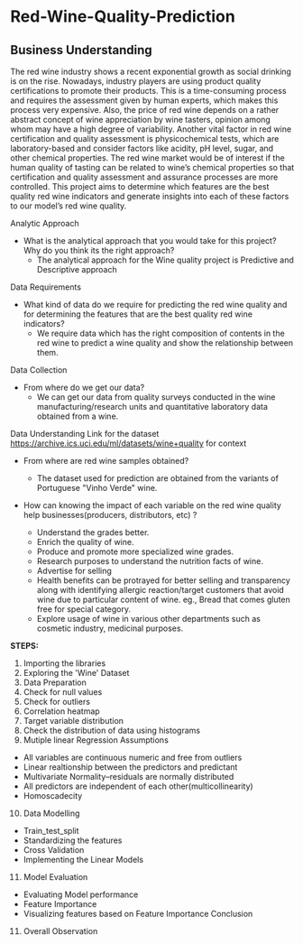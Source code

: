 # Red-Wine-Quality-Prediction
## Business Understanding

The red wine industry shows a recent exponential growth as social drinking is on the rise. Nowadays, industry players are using product quality certifications to promote their products. This is a time-consuming process and requires the assessment given by human experts, which makes this process very expensive. Also, the price of red wine depends on a rather abstract concept of wine appreciation by wine tasters, opinion among whom may have a high degree of variability. Another vital factor in red wine certification and quality assessment is physicochemical tests, which are laboratory-based and consider factors like acidity, pH level, sugar, and other chemical properties. The red wine market would be of interest if the human quality of tasting can be related to wine’s chemical properties so that certification and quality assessment and assurance processes are more controlled. This project aims to determine which features are the best quality red wine indicators and generate insights into each of these factors to our model’s red wine quality.

Analytic Approach
- What is the analytical approach that you would take for this project? Why do you think its the right approach?
  - The analytical approach for the Wine quality project is Predictive and Descriptive approach

Data Requirements
- What kind of data do we require for predicting the red wine quality and for determining the features that are the best quality red wine indicators?
  - We require data which has the right composition of contents in the red wine to predict a wine quality and show the relationship between them.

Data Collection
- From where do we get our data?
  - We can get our data from quality surveys conducted in the wine manufacturing/research units and quantitative laboratory data obtained from a wine.

Data Understanding
Link for the dataset https://archive.ics.uci.edu/ml/datasets/wine+quality for context
- From where are red wine samples obtained?
  - The dataset used for prediction are obtained from the variants of Portuguese "Vinho Verde" wine.
  
- How can knowing the impact of each variable on the red wine quality help businesses(producers, distributors, etc) ?
  - Understand the grades better.
  - Enrich the quality of wine.
  - Produce and promote more specialized wine grades.
  - Research purposes to understand the nutrition facts of wine.
  - Advertise for selling
  - Health benefits can be protrayed for better selling and transparency along with identifying allergic reaction/target customers that avoid wine due to particular content of wine. eg., Bread that comes gluten free for special category.
  - Explore usage of wine in various other departments such as cosmetic industry, medicinal purposes.

<b>STEPS:</b>
1. Importing the libraries 
2. Exploring the 'Wine' Dataset 
3. Data Preparation
4. Check for null values 
5. Check for outliers
6. Correlation heatmap 
7. Target variable distribution
8. Check the distribution of data using histograms
9. Mutiple linear Regression Assumptions
  - All variables are continuous numeric and free from outliers
  - Linear realtionship between the predictors and predictant
  - Multivariate Normality–residuals are normally distributed
  - All predictors are independent of each other(multicollinearity)
  - Homoscadecity
10. Data Modelling
  - Train_test_split
  - Standardizing the features
  - Cross Validation
  - Implementing the Linear Models
11. Model Evaluation
  - Evaluating Model performance
  - Feature Importance
  - Visualizing features based on Feature Importance
Conclusion 
11. Overall Observation
